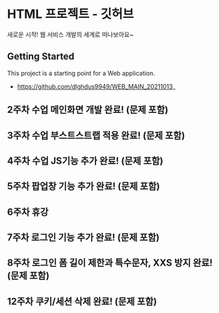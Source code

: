 # HTML 프로젝트 - 깃허브
새로운 시작! 웹 서비스 개발의 세계로 떠나보아요~
## Getting Started
This project is a starting point for a Web application.
- https://github.com/dlghdus9949/WEB_MAIN_20211013_
## 2주차 수업 메인화면 개발 완료! (문제 포함)
## 3주차 수업 부스트스트랩 적용 완료! (문제 포함)
## 4주차 수업 JS기능 추가 완료! (문제 포함)
## 5주차 팝업창 기능 추가 완료! (문제 포함)
## 6주차 휴강
## 7주차 로그인 기능 추가 완료! (문제 포함)
## 8주차 로그인 폼 길이 제한과 특수문자, XXS 방지 완료! (문제 포함)
## 12주차 쿠키/세션 삭제 완료! (문제 포함)